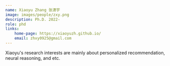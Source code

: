 ```yaml
---
name: Xiaoyu Zhang 张潇宇
image: images/people/zxy.png
description: Ph.D. 2022-
role: phd 
links: 
    home-page: https://xiaoyuzh.github.io/ 
    email: zhxy0925@gmail.com
---
```


Xiaoyu's research interests are mainly about personalized recommendation, neural reasoning, and etc.